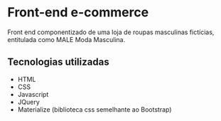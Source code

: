 # Front-end e-commerce
Front end componentizado de uma loja de roupas masculinas fictícias, entitulada como MALE Moda Masculina.
## Tecnologias utilizadas
- HTML
- CSS
- Javascript
- JQuery
- Materialize (biblioteca css semelhante ao Bootstrap)




